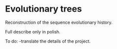 # Evolutionary trees

Reconstruction of the sequence evolutionary history.

Full describe only in polish.

To do:
-translate the details of the project.

